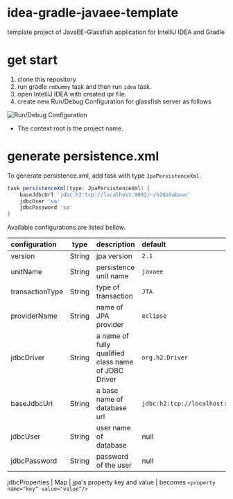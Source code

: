 idea-gradle-javaee-template
===

template project of JavaEE-Glassfish application for IntelliJ IDEA and Gradle

get start
===

1. clone this repository
1. run gradle `rmDummy` task and then run `idea` task.
1. open IntelliJ IDEA with created ipr file.
1. create new Run/Debug Configuration for glassfish server as follows

![Run/Debug Configuration](http://googledrive.com/host/0B4hhdHWLP7RRQW14VFFMT1U4NlE)

* The context root is the project name.

generate persistence.xml
===

To generate persistence.xml, add task with type `JpaPersistenceXml`.

```groovy
task persistenceXml(type: JpaPersistenceXml) {
    baseJdbcUrl 'jdbc:h2:tcp://localhost:9092/~/h2database'
    jdbcUser 'sa'
    jdbcPassword 'sa'
}
```

Available configurations are listed bellow.

configuration | type | description | default
:-|:-:|:-|:-
version | String | jpa version | `2.1` 
unitName | String | persistence unit name | `javaee` 
transactionType | String | type of transaction | `JTA` 
providerName | String | name of JPA provider | `eclipse` 
jdbcDriver | String | a name of fully qualified class name of JDBC Driver | `org.h2.Driver` 
baseJdbcUrl | String | a base name of database url | `jdbc:h2:tcp://localhost:9092/~/h2` 
jdbcUser | String | user name of database | null 
jdbcPassword | String | password of the user | null 

jdbcProperties | Map | jpa's property key and value | becomes `<property name="key" value="value"/>`
